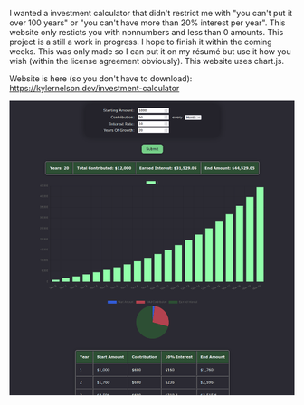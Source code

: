 I wanted a investment calculator that didn't restrict me with "you can't put it over 100 years" or "you can't have more than 20% interest per year". This website only resticts you with nonnumbers and less than 0 amounts. This project is a still a work in progress. I hope to finish it within the coming weeks. This was only made so I can put it on my résumé but use it how you wish (within the license agreement obviously). This website uses chart.js.

Website is here (so you don't have to download): https://kylernelson.dev/investment-calculator

![Alt text](screenshot5.png "a screenshot of the investment calculator")
